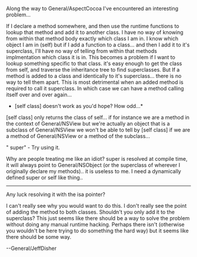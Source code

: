 Along the way to General/AspectCocoa I've encountered an interesting problem...

If I declare a method somewhere, and then use the runtime functions to lookup that method and add it to another class.  I have no way of knowing from within that method body exactly which class I am in.  I know which object I am in (self) but if I add a function to a class... and then I add it to it's superclass, I'll have no way of telling from within that methods implmentation which class it is in.  This becomes a problem if I want to lookup something specific to that class.  it's easy enough to get the class from self, and traverse the inheritance tree to find superclasses.  But If a method is added to a class and identically to it's superclass... there is no way to tell them apart.  This is most detrimental when an added method is required to call it superclass.  In which case we can have a method calling itself over and over again...

*    [self class] doesn't work as you'd hope? How odd...*

[self class] only returns the class of self... if for instance we are a method in the context of General/NSView but we're actually an object that is a subclass of General/NSView we won't be able to tell by [self class] if we are a method of General/NSView or a method of the subclass...

"    super" - Try using it.

Why are people treating me like an idiot?
super is resolved at compile time, it will always point to General/NSObject (or the superclass of wherever I originally declare my methods).. it is useless to me.  I need a dynamically defined super or self like thing..

----

Any luck resolving it with the     isa pointer?

I can't really see why you would want to do this.  I don't really see the point of adding the method to both classes.  Shouldn't you only add it to the superclass?  This just seems like there should be a way to solve the problem without doing any manual runtime hacking.  Perhaps there isn't (otherwise you wouldn't be here trying to do something the hard way) but it seems like there should be some way.

--General/JeffDisher